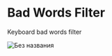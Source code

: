 # Bad Words Filter
Keyboard bad words filter

![Без названия](https://user-images.githubusercontent.com/90633453/167861280-0e31ba69-270c-43db-b34d-d77d30ed37d5.jpg)
